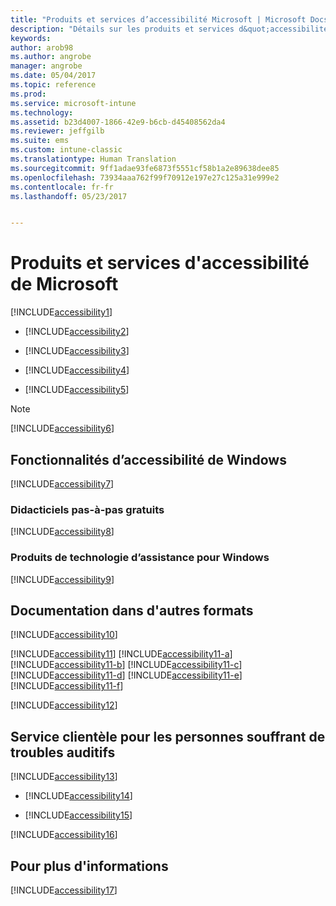 ```yaml
---
title: "Produits et services d’accessibilité Microsoft | Microsoft Docs"
description: "Détails sur les produits et services d&quot;accessibilité de Microsoft."
keywords: 
author: arob98
ms.author: angrobe
manager: angrobe
ms.date: 05/04/2017
ms.topic: reference
ms.prod: 
ms.service: microsoft-intune
ms.technology: 
ms.assetid: b23d4007-1866-42e9-b6cb-d45408562da4
ms.reviewer: jeffgilb
ms.suite: ems
ms.custom: intune-classic
ms.translationtype: Human Translation
ms.sourcegitcommit: 9ff1adae93fe6873f5551cf58b1a2e89638dee85
ms.openlocfilehash: 73934aaa762f99f70912e197e27c125a31e999e2
ms.contentlocale: fr-fr
ms.lasthandoff: 05/23/2017


---
```


# <a name="accessibility-products-and-services-from-microsoft"></a>Produits et services d'accessibilité de Microsoft
[!INCLUDE[accessibility1](./includes/accessibility1_md.md)]

-   [!INCLUDE[accessibility2](./includes/accessibility2_md.md)]

-   [!INCLUDE[accessibility3](./includes/accessibility3_md.md)]

-   [!INCLUDE[accessibility4](./includes/accessibility4_md.md)]

-   [!INCLUDE[accessibility5](./includes/accessibility5_md.md)]

> [!NOTE]
> [!INCLUDE[accessibility6](./includes/accessibility6_md.md)]

## <a name="accessibility-features-of-windows"></a>Fonctionnalités d’accessibilité de Windows
[!INCLUDE[accessibility7](./includes/accessibility7_md.md)]

### <a name="free-step-by-step-tutorials"></a>Didacticiels pas-à-pas gratuits
[!INCLUDE[accessibility8](./includes/accessibility8_md.md)]

### <a name="assistive-technology-products-for-windows"></a>Produits de technologie d’assistance pour Windows
[!INCLUDE[accessibility9](./includes/accessibility9_md.md)]

## <a name="documentation-in-alternative-formats"></a>Documentation dans d'autres formats
[!INCLUDE[accessibility10](./includes/accessibility10_md.md)]

[!INCLUDE[accessibility11](./includes/accessibility11_md.md)]
[!INCLUDE[accessibility11-a](./includes/accessibility11-a_md.md)]
[!INCLUDE[accessibility11-b](./includes/accessibility11-b_md.md)]
[!INCLUDE[accessibility11-c](./includes/accessibility11-c_md.md)]
[!INCLUDE[accessibility11-d](./includes/accessibility11-d_md.md)]
[!INCLUDE[accessibility11-e](./includes/accessibility11-e_md.md)]
[!INCLUDE[accessibility11-f](./includes/accessibility11-f_md.md)]

[!INCLUDE[accessibility12](./includes/accessibility12_md.md)]

## <a name="customer-service-for-people-with-hearing-impairments"></a>Service clientèle pour les personnes souffrant de troubles auditifs
[!INCLUDE[accessibility13](./includes/accessibility13_md.md)]

-   [!INCLUDE[accessibility14](./includes/accessibility14_md.md)]

-   [!INCLUDE[accessibility15](./includes/accessibility15_md.md)]

[!INCLUDE[accessibility16](./includes/accessibility16_md.md)]

## <a name="for-more-information"></a>Pour plus d'informations
[!INCLUDE[accessibility17](./includes/accessibility17_md.md)]

